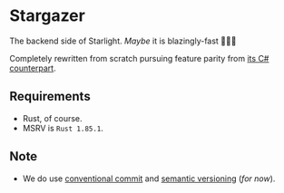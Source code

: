 # Stargazer

The backend side of Starlight. *Maybe* it is blazingly-fast 🚀🔥🔥

Completely rewritten from scratch pursuing feature parity
from [its C# counterpart](https://github.com/starlight-the-game/starlight/tree/c317231d213dad168ffb18388db17ef227490cd3/Starlight.Backend).

## Requirements

- Rust, of course.
- MSRV is `Rust 1.85.1`.

## Note

- We do use [conventional commit](https://www.conventionalcommits.org/en/v1.0.0/)
  and [semantic versioning](https://semver.org/) (*for now*).
